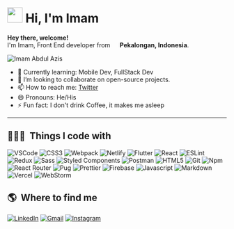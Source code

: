 # <img src="https://user-images.githubusercontent.com/39134128/130887741-4c38b7f9-24a2-47d6-b557-6d92ae5fd9ca.gif" width="35px" />&nbsp;<b>Hi, I'm Imam</b>

<!-- <img align="right" src="https://user-images.githubusercontent.com/39134128/124638968-ca55ce80-deb5-11eb-8799-e30bf6775840.png" width="200"/> -->

**Hey there, welcome!**</br>
<hp>I'm Imam, Front End developer from <img src="https://user-images.githubusercontent.com/39134128/124639115-f96c4000-deb5-11eb-94d4-4fd999c764d3.png" width="14px"/> <b>Pekalongan, Indonesia</b>.
  	</hp>
<p>  <img src="https://komarev.com/ghpvc/?username=imamabdulazis&color=blueviolet" alt="Imam Abdul Azis"/></p>



<!-- - 🔭  I’m currently working at [Smartfren](https://www.smartfren.com/). -->
- 📖  Currently learning: Mobile Dev, FullStack Dev
- 👯  I’m looking to collaborate on open-source projects.
- 📫  How to reach me: [Twitter](https://twitter.com/_imunnn)
- 😄  Pronouns: He/His
- ⚡ Fun fact: I don't drink Coffee, it makes me asleep

<hr>
<h2>👨🏻‍💻 &nbsp;Things I code with</h2>
<p>
  <img alt="VSCode" src="https://img.shields.io/badge/-Visual_Studio_Code-0078D4?style=flat-square&logo=visual%20studio%20code&logoColor=white" />
  <img alt="CSS3" src="https://img.shields.io/badge/-CSS3-1572B6?style=flat-square&logo=visual%20studio%20code&logoColor=white" />
  <img alt="Webpack" src="https://img.shields.io/badge/-Webpack-8DD6F9?style=flat-square&logo=webpack&logoColor=white" />
  <img alt="Netlify" src="https://img.shields.io/badge/-Netlify-00C7B7?style=flat-square&logo=netlify&logoColor=white" />
  <img alt="Flutter" src="https://img.shields.io/badge/-Flutter-1572B6?style=flat-square&logo=flutter&logoColor=white" />
  <img alt="React" src="https://img.shields.io/badge/-React-45b8d8?style=flat-square&logo=react&logoColor=white" />
  <img alt="ESLint" src="https://img.shields.io/badge/-ESLint-4B32C3?style=flat-square&logo=eslint&logoColor=white" />
  <img alt="Redux" src="https://img.shields.io/badge/-Redux-764ABC?style=flat-square&logo=redux&logoColor=white" />
  <img alt="Sass" src="https://img.shields.io/badge/-Sass-CC6699?style=flat-square&logo=sass&logoColor=white" />
  <img alt="Styled Components" src="https://img.shields.io/badge/-Styled_Components-db7092?style=flat-square&logo=styled-components&logoColor=white" />
  <img alt="Postman" src="https://img.shields.io/badge/-Postman-FF6C37?style=flat-square&logo=postman&logoColor=white" />
  <img alt="HTML5" src="https://img.shields.io/badge/-HTML5-E34F26?style=flat-square&logo=html5&logoColor=white" />
  <img alt="Git" src="https://img.shields.io/badge/-Git-F05032?style=flat-square&logo=git&logoColor=white" />
  <img alt="Npm" src="https://img.shields.io/badge/-NPM-CB3837?style=flat-square&logo=npm&logoColor=white" />
  <img alt="React Router" src="https://img.shields.io/badge/-React_Router-CA4245?style=flat-square&logo=react-router&logoColor=white" />
  <img alt="Pug" src="https://img.shields.io/badge/-Pug-A86454?style=flat-square&logo=pug&logoColor=white" />
  <img alt="Prettier" src="https://img.shields.io/badge/-Prettier-F7B93E?style=flat-square&logo=prettier&logoColor=white" />
  <img alt="Firebase" src="https://img.shields.io/badge/-Firebase-ffca28?style=flat-square&logo=firebase&logoColor=white" />
  <img alt="Javascript" src="https://img.shields.io/badge/-JavaScript-F7DF1E?style=flat-square&logo=javascript&logoColor=black" />
  <img alt="Markdown" src="https://img.shields.io/badge/-Markdown-000000?style=flat-square&logo=Markdown&logoColor=white" />
  <img alt="Vercel" src="https://img.shields.io/badge/-Vercel-000000?style=flat-square&logo=vercel&logoColor=white" />
  <img alt="WebStorm" src="https://img.shields.io/badge/-WebStorm-000000?style=flat-square&logo=webstorm&logoColor=white" />
</p>

<h2>🌎 &nbsp;Where to find me</h2>
<p>
  <a href="https://www.linkedin.com/in/imam-abdul-azis-980309136" target="_blank"><img alt="LinkedIn" src="https://img.shields.io/badge/-Linkedin-%230077B5.svg?&style=for-the-badge&logo=linkedin&logoColor=white" /></a>
  <a href="mailto:devopsimun@gmail.com" target="_blank"><img alt="Gmail" src="https://img.shields.io/badge/-Gmail-EA4335?style=for-the-badge&logo=gmail&logoColor=white" /></a>
  <a href="https://www.instagram.com/_imunn/" target="_blank"><img alt="Instagram" src="https://img.shields.io/badge/-Instagram-E4405F?style=for-the-badge&logo=instagram&logoColor=white" /></a>
</p>

<!-- <h2>🏆 &nbsp; Some Github Trophy</h2> -->

<!-- [![trophy](https://github-profile-trophy.vercel.app/?username=imamabdulazis)](https://github.com/ryo-ma/github-profile-trophy)

<h2>📈 &nbsp; Here's My Statistics</h2>

<span align="left">

![imamabdulazis's GitHub Stats](https://github-readme-stats.vercel.app/api?username=imamabdulazis&show_icons=true&hide_border=true&bg_color=3D3D3D&title_color=00E6FE&icon_color=00E6FE&text_color=FFFFFF)
</span>
<span align="right">
![My GitHub Streak](http://github-readme-streak-stats.herokuapp.com?user=imamabdulazis&hide_border=true&theme=black-ice&background=3D3D3D&stroke=00E6FE)
</span> -->


